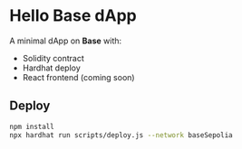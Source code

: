 # Hello Base dApp

A minimal dApp on **Base** with:
- Solidity contract
- Hardhat deploy
- React frontend (coming soon)

## Deploy

```bash
npm install
npx hardhat run scripts/deploy.js --network baseSepolia

